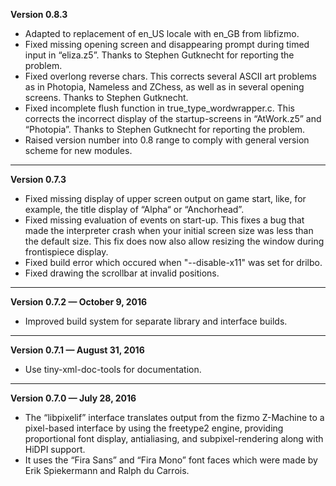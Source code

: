 


   **Version 0.8.3**

 - Adapted to replacement of en_US locale with en_GB from libfizmo.
 - Fixed missing opening screen and disappearing prompt during timed input in “eliza.z5”. Thanks to Stephen Gutknecht for reporting the problem.
 - Fixed overlong reverse chars. This corrects several ASCII art problems as in Photopia, Nameless and ZChess, as well as in several opening screens. Thanks to Stephen Gutknecht.
 - Fixed incomplete flush function in true_type_wordwrapper.c. This corrects the incorrect display of the startup-screens in “AtWork.z5” and “Photopia”. Thanks to Stephen Gutknecht for reporting the problem.
 - Raised version number into 0.8 range to comply with general version scheme for new modules.

---


   **Version 0.7.3**

 - Fixed missing display of upper screen output on game start, like, for example, the title display of “Alpha“ or “Anchorhead”.
 - Fixed missing evaluation of events on start-up. This fixes a bug that made the interpreter crash when your initial screen size was less than the default size. This fix does now also allow resizing the window during frontispiece display.
 - Fixed build error which occured when "--disable-x11" was set for drilbo.
 - Fixed drawing the scrollbar at invalid positions.

---


   **Version 0.7.2 — October 9, 2016**

 - Improved build system for separate library and interface builds.

---


   **Version 0.7.1 — August 31, 2016**

 - Use tiny-xml-doc-tools for documentation.

---


   **Version 0.7.0 — July 28, 2016**

 - The “libpixelif” interface translates output from the fizmo Z-Machine to a pixel-based interface by using the freetype2 engine, providing proportional font display, antialiasing, and subpixel-rendering along with HiDPI support.
 - It uses the “Fira Sans” and “Fira Mono” font faces which were made by Erik Spiekermann and Ralph du Carrois.


